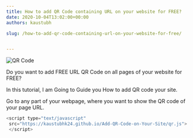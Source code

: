 ```yaml
---
title: How to add QR Code containing URL on your website for FREE?
date: 2020-10-04T13:02:00+00:00
authors: kaustubh

slug: /how-to-add-qr-code-containing-url-on-your-website-for-free/


---
```

![QR Code](https://kaustubhk24.netlify.app/imgs/wp-content/uploads/2020/10/chart.png "QR Code")

Do you want to add FREE URL QR Code on all pages of your website for FREE?

In this tutorial, I am Going to Guide you How to add QR code your site.

Go to any part of your webpage, where you want to show the QR code of your page URL.
```js title="script.java" 
<script type="text/javascript"
 src="https://kaustubhk24.github.io/Add-QR-Code-on-Your-Site/qr.js">
 </script>
```